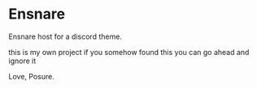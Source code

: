 # Ensnare
Ensnare host for a discord theme.

this is my own project if you somehow found this you can go ahead and ignore it

Love, Posure.
